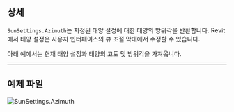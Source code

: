 ## 상세
`SunSettings.Azimuth`는 지정된 태양 설정에 대한 태양의 방위각을 반환합니다. Revit에서 태양 설정은 사용자 인터페이스의 뷰 조절 막대에서 수정할 수 있습니다.

아래 예에서는 현재 태양 설정과 태양의 고도 및 방위각을 가져옵니다.
___
## 예제 파일

![SunSettings.Azimuth](./Revit.Elements.SunSettings.Azimuth_img.jpg)
